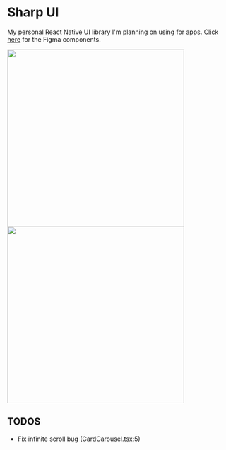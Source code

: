 # Sharp UI

My personal React Native UI library I'm planning on using for apps.
[Click here](https://www.figma.com/file/0fmqev1kEyQiwc2dmwzfeR/Components?node-id=0%3A1) for the Figma components.

<div class="flex flex-row">
<img src="https://user-images.githubusercontent.com/19865145/124398781-8f04a580-dce5-11eb-8f88-1850b5d9252f.png" width=400 />
<img src="https://user-images.githubusercontent.com/19865145/124398789-9cba2b00-dce5-11eb-9ddc-7e1a0925c3b1.png" width=400 />
</div>

## TODOS

- Fix infinite scroll bug (CardCarousel.tsx:5)
